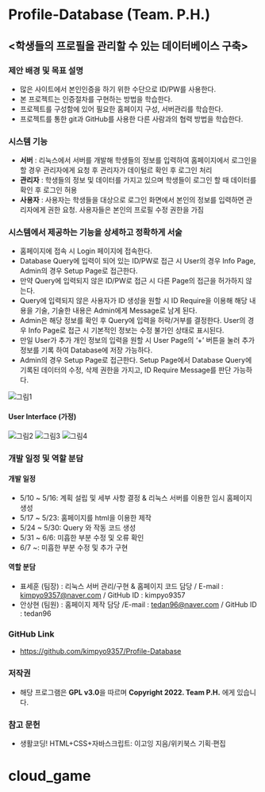 # Profile-Database (Team. P.H.)
## <학생들의 프로필을 관리할 수 있는 데이터베이스 구축>
### 제안 배경 및 목표 설명
- 많은 사이트에서 본인인증을 하기 위한 수단으로 ID/PW를 사용한다.
- 본 프로젝트는 인증절차를 구현하는 방법을 학습한다.
- 프로젝트를 구성함에 있어 필요한 홈페이지 구성, 서버관리를 학습한다.
- 프로젝트를 통한 git과 GitHub를 사용한 다른 사람과의 협력 방법을 학습한다.
### 시스템 기능
- <strong>서버</strong> : 리눅스에서 서버를 개발해 학생들의 정보를 입력하여 홈페이지에서 로그인을 할 경우 관리자에게 요청 후 관리자가 데이털르 확인 후 로그인 처리
- <strong>관리자</strong> : 학생들의 정보 및 데이터를 가지고 있으며 학생들이 로그인 할 때 데이터를 확인 후 로그인 허용
- <strong>사용자</strong> : 사용자는 학생들을 대상으로 로그인 화면에서 본인의 정보를 입력하면 관리자에게 권한 요청. 사용자들은 본인의 프로필 수정 권한을 가짐
### 시스템에서 제공하는 기능을 상세하고 정확하게 서술
- 홈페이지에 접속 시 Login 페이지에 접속한다. 
- Database Query에 입력이 되어 있는 ID/PW로 접근 시 User의 경우 Info Page, Admin의 경우 Setup Page로 접근한다. 
- 만약 Query에 입력되지 않은 ID/PW로 접근 시 다른 Page의 접근을 허가하지 않는다. 
- Query에 입력되지 않은 사용자가 ID 생성을 원할 시 ID Require을 이용해 해당 내용을 기술, 기술한 내용은 Admin에게 Message로 남게 된다. 
- Admin은 해당 정보를 확인 후 Query에 입력을 허락/거부를 결정한다. User의 경우 Info Page로 접근 시 기본적인 정보는 수정 불가인 상태로 표시된다. 
- 만일 User가 추가 개인 정보의 입력을 원할 시 User Page의 ‘+’ 버튼을 눌러 추가 정보를 기록 하여 Database에 저장 가능하다. 
- Admin의 경우 Setup Page로 접근한다. Setup Page에서 Database Query에 기록된 데이터의 수정, 삭제 권한을 가지고, ID Require Message를 판단 가능하다.

![그림1](https://user-images.githubusercontent.com/71916473/168409231-a4d9bd1b-199b-43e6-ae4b-f383610c4a68.png)
#### User Interface (가정)
![그림2](https://user-images.githubusercontent.com/71916473/168409259-2e524531-bf17-4d28-afea-ad6302d04938.png)
![그림3](https://user-images.githubusercontent.com/71916473/168409261-e848409c-adc8-48cd-a7d7-e997baa1eb37.png)
![그림4](https://user-images.githubusercontent.com/71916473/168409262-c505947a-78f3-42f8-8d44-41a1c2cc2e4a.png)

### 개발 일정 및 역할 분담
#### 개발 일정
- 5/10 ~ 5/16: 계획 설립 및 세부 사항 결정 & 리눅스 서버를 이용한 임시 홈페이지 생성
- 5/17 ~ 5/23: 홈페이지를 html을 이용한 제작
- 5/24 ~ 5/30: Query 와 작동 코드 생성
- 5/31 ~ 6/6: 미흡한 부분 수정 및 오류 확인
- 6/7 ~: 미흡한 부분 수정 및 추가 구현
#### 역할 분담
- 표세훈 (팀장) : 리눅스 서버 관리/구현 & 홈페이지 코드 담당 / E-mail : kimpyo9357@naver.com / GitHub ID : kimpyo9357
- 안상현 (팀원) : 홈페이지 제작 담당 /E-mail : tedan96@naver.com / GitHub ID : tedan96
### GitHub Link
- https://github.com/kimpyo9357/Profile-Database
### 저작권
- 해당 프로그램은 <strong>GPL v3.0</strong>을 따르며 <strong>Copyright 2022. Team P.H.</strong> 에게 있습니다.
### 참고 문헌
- 생활코딩! HTML+CSS+자바스크립트: 이고잉 지음/위키북스 기획·편집
# cloud_game
